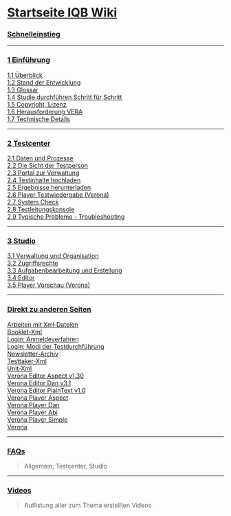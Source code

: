 # [Startseite IQB Wiki](https://github.com/iqb-berlin/iqb-berlin.github.io/wiki)

### [Schnelleinstieg](Schnelleinstieg)

---

### [1 Einführung](1-Einführung)

[1.1 Überblick](1.1-Überblick)<br>
[1.2 Stand der Entwicklung](1.2-Stand-der-Entwicklung)<br>
[1.3 Glossar](1.3-Glossar)<br>
[1.4 Studie durchführen Schritt für Schritt](1.4-Studie-durchführen-Schritt-für-Schritt)<br>
[1.5 Copyright, Lizenz](1.5-Copyright,-Lizenz)<br>
[1.6 Herausforderung VERA](1.6-Herausforderung-VERA)<br>
[1.7 Technische Details](1.7-Technische-Details)

---

### [2 Testcenter](2-Testcenter)

[2.1 Daten und Prozesse](2.1-Daten-und-Prozesse)<br>
[2.2 Die Sicht der Testperson](2.2-Die-Sicht-der-Testperson)<br>
[2.3 Portal zur Verwaltung](2.3-Portal-zur-Verwaltung)<br>
[2.4 Testinhalte hochladen](2.4-Testinhalte-hochladen)<br>
[2.5 Ergebnisse herunterladen](2.5-Ergebnisse-herunterladen)<br>
[2.6 Player Testwiedergabe (Verona)](2.6-Player-Testwiedergabe-(Verona))<br>
[2.7 System Check](2.7-System-Check)<br>
[2.8 Testleitungskonsole](2.8-Testleitungskonsole)<br>
[2.9 Typische Probleme - Troubleshooting](2.9-Typische-Probleme---Troubleshooting)

---

### [3 Studio](3-Studio)

[3.1 Verwaltung und Organisation](3.1-Verwaltung-und-Organisation)<br>
[3.2 Zugriffsrechte](3.2-Zugriffsrechte)<br>
[3.3 Aufgabenbearbeitung und Erstellung](3.3-Aufgabenbearbeitung-und-Erstellung)<br>
[3.4 Editor](3.4-Editor)<br>
[3.5 Player Vorschau (Verona)](3.5-Player-Vorschau-(Verona))

---

### [Direkt zu anderen Seiten](Direkt-zu-anderen-Seiten)

[Arbeiten mit Xml‐Dateien](Arbeiten-mit-Xml‐Dateien)<br>
[Booklet-Xml](Booklet‐Xml)<br>
[Login: Anmeldeverfahren](https://github.com/iqb-berlin/iqb-berlin.github.io/wiki/Login:-Anmeldeverfahren)<br>
[Login: Modi der Testdurchführung](https://github.com/iqb-berlin/iqb-berlin.github.io/wiki/Login:-Modi-der-Testdurchf%C3%BChrung)<br>
[Newsletter-Archiv](Newsletter-Archiv)<br>
[Testtaker‐Xml](Testtaker‐Xml)<br>
[Unit‐Xml](Unit‐Xml)<br>
[Verona Editor Aspect v1.30](Verona-Editor-Aspect-v1.30)<br>
[Verona Editor Dan v3.1](Verona-Editor-Dan-v3.1)<br>
[Verona Editor PlainText v1.0](Verona-Editor-Plaintext-v1.0)<br>
[Verona Player Aspect](Verona-Player-Aspect)<br>
[Verona Player Dan](Verona-Player-Dan)<br>
[Verona Player Abi](Verona-Player-Abi)<br>
[Verona Player Simple](Verona-Player-Simple)<br>
[Verona](Verona)<br>

---

### [FAQs](FAQs)
> Allgemein, Testcenter, Studio

---

### [Videos](Videos)
> Auflistung aller zum Thema erstellten Videos
